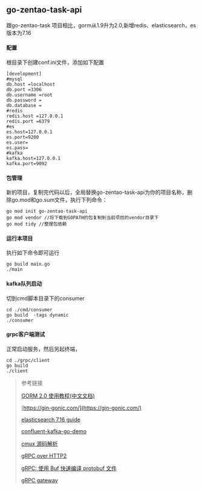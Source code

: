 ## go-zentao-task-api
跟go-zentao-task 项目相比，gorm从1.9升为2.0,新增redis、elasticsearch，es版本为7.16
#### 配置
根目录下创建conf.ini文件，添加如下配置
```
[development]
#mysql
db.host =localhost
db.port =3306
db.username =root
db.password =
db.database =
#redis
redis.host =127.0.0.1
redis.port =6379
#es
es.host=127.0.0.1
es.port=9200
es.user=
es.pass=
#kafka
kafka.host=127.0.0.1
kafka.port=9092
```
#### 包管理
新的项目，复制完代码以后，全局替换go-zentao-task-api为你的项目名称，删除go.mod和go.sum文件，执行下列命令：
```
go mod init go-zentao-task-api
go mod vendor //将下载到GOPATH的包复制到当前项目的vendor目录下
go mod tidy //整理包依赖
```
#### 运行本项目
执行如下命令即可运行
```
go build main.go
./main
```
#### kafka队列启动
切到cmd脚本目录下的consumer
```
cd ./cmd/consumer
go build  -tags dynamic
./consumer
```
#### grpc客户端测试
正常启动服务，然后另起终端，
```
cd ./grpc/client
go build
./client
```

> 参考链接
> 
> [GORM 2.0 使用教程(中文文档)](https://www.bookstack.cn/read/gorm-2.0/docs-index.md)
> 
> [https://gin-gonic.com/](https://gin-gonic.com/)
> 
> [elasticsearch 7.16 guide](https://www.elastic.co/guide/en/elasticsearch/reference/7.16/index.html)
> 
> [confluent-kafka-go-demo](https://github.com/confluentinc/confluent-kafka-go/blob/master/examples/consumer_example/consumer_example.go)
> 
> [cmux 源码解析](https://xumc.github.io/blog/2019/09/22/cmux-source-analyze)
> 
> [gRPC over HTTP2](https://juejin.cn/post/6864835767076814855)
> 
> [gRPC: 使用 Buf 快速编译 protobuf 文件](https://juejin.cn/post/7012293349268783112)
> 
> [gRPC gateway](https://grpc-ecosystem.github.io/grpc-gateway/)
